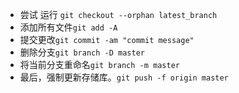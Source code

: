 * 尝试 运行 `git checkout --orphan latest_branch`
* 添加所有文件`git add -A`
* 提交更改`git commit -am "commit message"`
* 删除分支`git branch -D master`
* 将当前分支重命名`git branch -m master`
* 最后，强制更新存储库。`git push -f origin master`